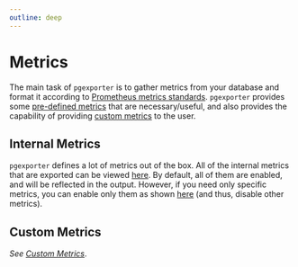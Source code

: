 ```yaml
---
outline: deep
---
```


# Metrics

The main task of `pgexporter` is to gather metrics from your database and format it according to [Prometheus metrics standards](https://prometheus.io/docs/concepts/metric_types/). `pgexporter` provides some [pre-defined metrics](#internal-metrics) that are necessary/useful, and also provides the capability of providing [custom metrics](#custom-metrics) to the user.


## Internal Metrics

`pgexporter` defines a lot of metrics out of the box. All of the internal metrics that are exported can be viewed [here](../../docs/pgexporter/metrics.md#internal-metrics). By default, all of them are enabled, and will be reflected in the output. However, if you need only specific metrics, you can enable only them as shown [here](../../docs/pgexporter/command_line_flags.md#enable-only-specific-collectors) (and thus, disable other metrics).

## Custom Metrics
_See [Custom Metrics](../../docs/pgexporter/metrics.md#custom-metrics)_.
